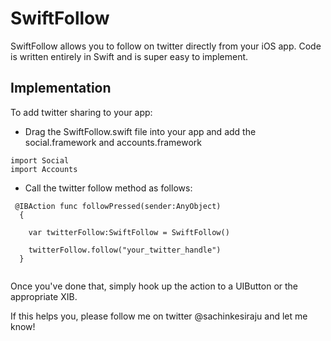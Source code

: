 SwiftFollow
===========

SwiftFollow allows you to follow on twitter directly from your iOS app. Code is written entirely in Swift and is super easy
to implement.

<h2>Implementation </h2>

To add twitter sharing to your app:

- Drag the SwiftFollow.swift file into your app and add the social.framework and accounts.framework
```
import Social
import Accounts
```

- Call the twitter follow method as follows:

````
 @IBAction func followPressed(sender:AnyObject)
  {
  
    var twitterFollow:SwiftFollow = SwiftFollow()
    
    twitterFollow.follow("your_twitter_handle")
  }
  
````  
Once you've done that, simply hook up the action to a UIButton or the appropriate XIB. 

If this helps you, please follow me on twitter @sachinkesiraju and let me know!
